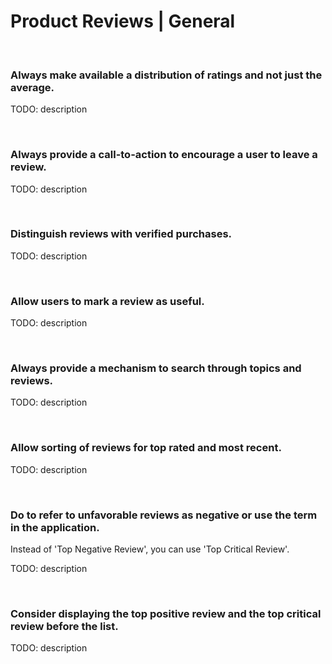 # Product Reviews | General
<br>


### Always make available a distribution of ratings and not just the average.

TODO: description

<br>


### Always provide a call-to-action to encourage a user to leave a review.

TODO: description

<br>


### Distinguish reviews with verified purchases.

TODO: description

<br>


### Allow users to mark a review as useful.

TODO: description

<br>


### Always provide a mechanism to search through topics and reviews.

TODO: description

<br>


### Allow sorting of reviews for top rated and most recent.

TODO: description

<br>


### Do to refer to unfavorable reviews as negative or use the term in the application.

Instead of 'Top Negative Review', you can use 'Top Critical Review'.

TODO: description

<br>


### Consider displaying the top positive review and the top critical review before the list.

TODO: description

<br>


